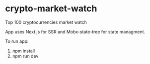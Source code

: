 # crypto-market-watch
Top 100 cryptocurrencies market watch

App uses Next.js for SSR and Mobx-state-tree for state managment.

To run app:
1. npm install
2. npm run dev